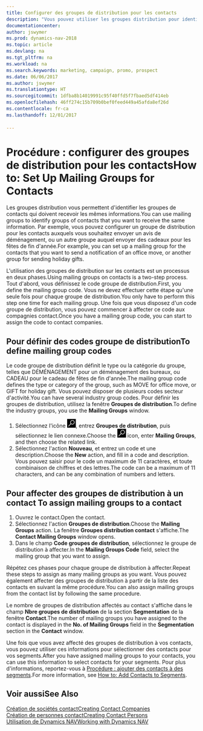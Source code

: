 ```yaml
---
title: Configurer des groupes de distribution pour les contacts
description: "Vous pouvez utiliser les groupes distribution pour identifier les groupes contacts qui doivent recevoir les mêmes informations, par exemple, pour une promotion marketing ou une promotion."
documentationcenter: 
author: jswymer
ms.prod: dynamics-nav-2018
ms.topic: article
ms.devlang: na
ms.tgt_pltfrm: na
ms.workload: na
ms.search.keywords: marketing, campaign, promo, prospect
ms.date: 06/06/2017
ms.author: jswymer
ms.translationtype: HT
ms.sourcegitcommit: 1dfba8b14019991c95f40ffd5f7fbaed5df414eb
ms.openlocfilehash: 46ff274c15b709b0bef0feed449a45afda8ef26d
ms.contentlocale: fr-ca
ms.lasthandoff: 12/01/2017

---
```

# <a name="how-to-set-up-mailing-groups-for-contacts"></a><span data-ttu-id="ae02f-103">Procédure : configurer des groupes de distribution pour les contacts</span><span class="sxs-lookup"><span data-stu-id="ae02f-103">How to: Set Up Mailing Groups for Contacts</span></span>
<span data-ttu-id="ae02f-104">Les groupes distribution vous permettent d'identifier les groupes de contacts qui doivent recevoir les mêmes informations.</span><span class="sxs-lookup"><span data-stu-id="ae02f-104">You can use mailing groups to identify groups of contacts that you want to receive the same information.</span></span> <span data-ttu-id="ae02f-105">Par exemple, vous pouvez configurer un groupe de distribution pour les contacts auxquels vous souhaitez envoyer un avis de déménagement, ou un autre groupe auquel envoyer des cadeaux pour les fêtes de fin d'année.</span><span class="sxs-lookup"><span data-stu-id="ae02f-105">For example, you can set up a mailing group for the contacts that you want to send a notification of an office move, or another group for sending holiday gifts.</span></span>

<span data-ttu-id="ae02f-106">L'utilisation des groupes de distribution sur les contacts est un processus en deux phases.</span><span class="sxs-lookup"><span data-stu-id="ae02f-106">Using mailing groups on contacts is a two-step process.</span></span> <span data-ttu-id="ae02f-107">Tout d'abord, vous définissez le code groupe de distribution.</span><span class="sxs-lookup"><span data-stu-id="ae02f-107">First, you define the mailing group code.</span></span> <span data-ttu-id="ae02f-108">Vous ne devez effectuer cette étape qu'une seule fois pour chaque groupe de distribution.</span><span class="sxs-lookup"><span data-stu-id="ae02f-108">You only have to perform this step one time for each mailing group.</span></span> <span data-ttu-id="ae02f-109">Une fois que vous disposez d'un code groupe de distribution, vous pouvez commencer à affecter ce code aux compagnies contact.</span><span class="sxs-lookup"><span data-stu-id="ae02f-109">Once you have a mailing group code, you can start to assign the code to contact companies.</span></span>

## <a name="to-define-mailing-group-codes"></a><span data-ttu-id="ae02f-110">Pour définir des codes groupe de distribution</span><span class="sxs-lookup"><span data-stu-id="ae02f-110">To define mailing group codes</span></span>
<span data-ttu-id="ae02f-111">Le code groupe de distribution définit le type ou la catégorie du groupe, telles que DÉMÉNAGEMENT pour un déménagement des bureaux, ou CADEAU pour le cadeau de fêtes de fin d'année.</span><span class="sxs-lookup"><span data-stu-id="ae02f-111">The mailing group code defines the type or category of the group, such as MOVE for office move, or GIFT for holiday gift.</span></span> <span data-ttu-id="ae02f-112">Vous pouvez disposer de plusieurs codes secteur d'activité.</span><span class="sxs-lookup"><span data-stu-id="ae02f-112">You can have several industry group codes.</span></span> <span data-ttu-id="ae02f-113">Pour définir les groupes de distribution, utilisez la fenêtre **Groupes de distribution**.</span><span class="sxs-lookup"><span data-stu-id="ae02f-113">To define the industry groups, you use the **Mailing Groups** window.</span></span>

1. <span data-ttu-id="ae02f-114">Sélectionnez l'icône ![Page ou état pour la recherche](media/ui-search/search_small.png "icône Page ou état pour la recherche"), entrez **Groupes de distribution**, puis sélectionnez le lien connexe.</span><span class="sxs-lookup"><span data-stu-id="ae02f-114">Choose the ![Search for Page or Report](media/ui-search/search_small.png "Search for Page or Report icon") icon, enter **Mailing Groups**, and then choose the related link.</span></span>
2. <span data-ttu-id="ae02f-115">Sélectionnez l'action **Nouveau**, et entrez un code et une description.</span><span class="sxs-lookup"><span data-stu-id="ae02f-115">Choose the **New** action, and fill in a code and description.</span></span> <span data-ttu-id="ae02f-116">Vous pouvez saisir pour le code un maximum de 11 caractères, et toute combinaison de chiffres et des lettres.</span><span class="sxs-lookup"><span data-stu-id="ae02f-116">The code can be a maximum of 11 characters, and can be any combination of numbers and letters.</span></span>

## <span data-ttu-id="ae02f-117"><a name="AssignMailGroupContact"></a> Pour affecter des groupes de distribution à un contact</span><span class="sxs-lookup"><span data-stu-id="ae02f-117"><a name="AssignMailGroupContact"></a> To assign mailing groups to a contact</span></span>
1. <span data-ttu-id="ae02f-118">Ouvrez le contact.</span><span class="sxs-lookup"><span data-stu-id="ae02f-118">Open the contact.</span></span>
2. <span data-ttu-id="ae02f-119">Sélectionnez l'action **Groupes de distribution**.</span><span class="sxs-lookup"><span data-stu-id="ae02f-119">Choose the **Mailing Groups** action.</span></span> <span data-ttu-id="ae02f-120">La fenêtre **Groupes distribution contact** s'affiche.</span><span class="sxs-lookup"><span data-stu-id="ae02f-120">The **Contact Mailing Groups** window opens.</span></span>
3. <span data-ttu-id="ae02f-121">Dans le champ **Code groupes de distribution**, sélectionnez le groupe de distribution à affecter.</span><span class="sxs-lookup"><span data-stu-id="ae02f-121">In the **Mailing Groups Code** field, select the mailing group that you want to assign.</span></span>

<span data-ttu-id="ae02f-122">Répétez ces phases pour chaque groupe de distribution à affecter.</span><span class="sxs-lookup"><span data-stu-id="ae02f-122">Repeat these steps to assign as many mailing groups as you want.</span></span> <span data-ttu-id="ae02f-123">Vous pouvez également affecter des groupes de distribution à partir de la liste des contacts en suivant la même procédure.</span><span class="sxs-lookup"><span data-stu-id="ae02f-123">You can also assign mailing groups from the contact list by following the same procedure.</span></span>

<span data-ttu-id="ae02f-124">Le nombre de groupes de distribution affectés au contact s'affiche dans le champ **Nbre groupes de distribution** de la section **Segmentation** de la fenêtre **Contact**.</span><span class="sxs-lookup"><span data-stu-id="ae02f-124">The number of mailing groups you have assigned to the contact is displayed in the **No. of Mailing Groups** field in the **Segmentation** section in the **Contact** window.</span></span>

<span data-ttu-id="ae02f-125">Une fois que vous avez affecté des groupes de distribution à vos contacts, vous pouvez utiliser ces informations pour sélectionner des contacts pour vos segments.</span><span class="sxs-lookup"><span data-stu-id="ae02f-125">After you have assigned mailing groups to your contacts, you can use this information to select contacts for your segments.</span></span> <span data-ttu-id="ae02f-126">Pour plus d'informations, reportez-vous à [Procédure : ajouter des contacts à des segments](marketing-add-contact-segment.md).</span><span class="sxs-lookup"><span data-stu-id="ae02f-126">For more information, see [How to: Add Contacts to Segments](marketing-add-contact-segment.md).</span></span>

## <a name="see-also"></a><span data-ttu-id="ae02f-127">Voir aussi</span><span class="sxs-lookup"><span data-stu-id="ae02f-127">See Also</span></span>
[<span data-ttu-id="ae02f-128">Création de sociétés contact</span><span class="sxs-lookup"><span data-stu-id="ae02f-128">Creating Contact Companies</span></span>](marketing-create-contact-companies.md)  
[<span data-ttu-id="ae02f-129">Création de personnes contact</span><span class="sxs-lookup"><span data-stu-id="ae02f-129">Creating Contact Persons</span></span>](marketing-create-contact-persons.md)  
[<span data-ttu-id="ae02f-130">Utilisation de Dynamics NAV</span><span class="sxs-lookup"><span data-stu-id="ae02f-130">Working with Dynamics NAV</span></span>](ui-work-product.md)

